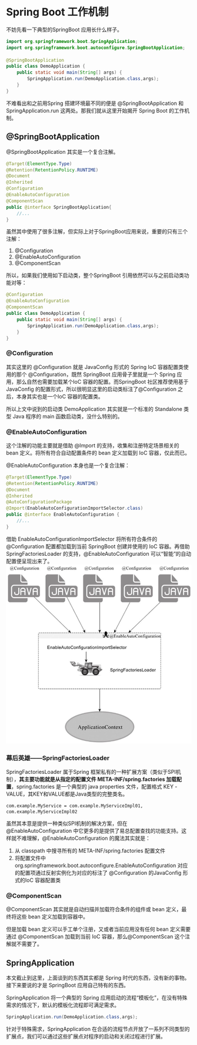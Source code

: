 # Spring Boot 工作机制
不妨先看一下典型的SpringBoot 应用长什么样子。
```java
import org.springframework.boot.SpringApplication;
import org.springframework.boot.autoconfigure.SpringBootApplication;

@SpringBootApplication
public class DemoApplication {
    public static void main(String[] args) {
        SpringApplication.run(DemoApplication.class,args);
    }
}
```
不难看出和之前用Spring 搭建环境最不同的便是 @SpringBootApplication 和 SpringApplication.run 这两处。那我们就从这里开始揭开 Spring Boot 的工作机制。

## @SpringBootApplication
@SpringBootApplication 其实是一个复合注解。
```java
@Target(ElementType.Type)
@Retention(RetentionPolicy.RUNTIME)
@Document
@Inherited
@Configuration
@EnableAutoConfiguration
@ComponentScan
public @interface SpringBootApplication{
    //...
}
```
虽然其中使用了很多注解，但实际上对于SpringBoot应用来说，重要的只有三个注解：
1. @Configuration
2. @EnableAutoConfiguration
3. @ComponentScan

所以，如果我们使用如下启动类，整个SpringBoot 引用依然可以与之前启动类功能对等：
```java
@Configuration
@EnableAutoConfiguration
@ComponentScan
public class DemoApplication {
    public static void main(String[] args) {
        SpringApplication.run(DemoApplication.class,args);
    }
}
```
### @Configuration
其实这里的 @Configuration 就是 JavaConfig 形式的 Spring IoC 容器配置类使用的那个 @Configuration，既然 SpringBoot 应用骨子里就是一个 Spring 应用，那么自然也需要加载某个IoC 容器的配置。而SpringBoot 社区推荐使用基于 JavaConfig 的配置形式，所以很明显这里的启动类标注了@Configuration 之后，本身其实也是一个IoC 容器的配置类。

所以上文中说到的启动类 DemoApplication 其实就是一个标准的 Standalone 类型 Java 程序的 main 函数启动类，没什么特别的。

### @EnableAutoConfiguration
这个注解的功能主要就是借助 @Import 的支持，收集和注册特定场景相关的 bean 定义。将所有符合自动配置条件的 bean 定义加载到 IoC 容器，仅此而已。

@EnableAutoConfiguration 本身也是一个复合注解：
```java
@Target(ElementType.Type)
@Retention(RetentionPolicy.RUNTIME)
@Document
@Inherited
@AutoConfigurationPackage
@Import(EnableAutoConfigurationImportSelector.class)
public @interface EnableAutoConfiguration {
    //...
}
```
借助 EnableAutoConfigurationImportSelector 将所有符合条件的 @Configuration 配置都加载到当前 SpringBoot 创建并使用的 IoC 容器。再借助 SpringFactoriesLoader 的支持，@EnableAutoConfiguration 可以“智能”的自动配置便呈现出来了。
![](../../img/spring-boot-auto-config.jpg)

### 幕后英雄——SpringFactoriesLoader
SpringFactoriesLoader 属于Spring 框架私有的一种扩展方案（类似于SPI机制），**其主要功能就是从指定的配置文件 META-INF/spring.factories 加载配置**，spring.factories 是一个典型的 java properties 文件，配置格式 KEY -VALUE，其KEY和VALUE都是Java类型的完整类名。
```
com.example.MyService = com.example.MyServiceImpl01, com.example.MyServiceImpl02
```
虽然其本意是提供一种类似SPI机制的解决方案，但在 @EnableAutoConfiguration 中它更多的是提供了易总配置查找的功能支持。这样就不难理解，@EnableAutoConfiguration 的魔法其实就是：
1. 从 classpath 中搜寻所有的 META-INF/spring.factories 配置文件
2. 将配置文件中 org.springframework.boot.autoconfigure.EnableAutoConfiguration 对应的配置项通过反射实例化为对应的标注了 @Configuration 的JavaConfig 形式的IoC 容器配置类

### @ComponentScan
@ComponentScan 其实就是自动扫描并加载符合条件的组件或 bean 定义，最终将这些 bean 定义加载到容器中。

但是加载 bean 定义可以手工单个注册，又或者当前应用没有任何 bean 定义需要通过 @ComponentScan 加载到当前 IoC 容器，那么@ComponentScan 这个注解就不需要了。

##  SpringApplication
本文截止到这里，上面谈到的东西其实都是 Spring 时代的东西，没有新的事物。接下来要说的才是 SpringBoot 应用自己特有的东西。

SpringApplication 将一个典型的 Spring 应用启动的流程“模板化”，在没有特殊需求的情况下，默认的模板化流程即可满足需求。
```java
SpringApplication.run(DemoApplication.class,args);
```
针对于特殊需求，SpringApplication 在合适的流程节点开放了一系列不同类型的扩展点，我们可以通过这些扩展点对程序的启动和关闭过程进行扩展。